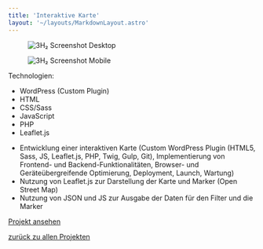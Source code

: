 ```yaml
---
title: 'Interaktive Karte'
layout: '~/layouts/MarkdownLayout.astro'
---
```


<div class="not-prose flex gap-6 mb-8">
  <figure class="flex ">
    <img class="rounded-xl border-4 border-slate-900 dark:border-white shadow-2xl" src="/personal-site/assets/3h2-desktop.png" alt="3H₂ Screenshot Desktop">
  </figure>
  <figure class="flex ">
    <img class="rounded-xl border-4 border-slate-900 dark:border-white shadow-2xl" src="/personal-site/assets/3h2-mobile.png" alt="3H₂ Screenshot Mobile">
  </figure>
</div>

<div class="not-prose flex flex-wrap items-center">
  <span class="text-tw-prose-bold font-semibold mr-2 mb-2">Technologien:</span>
  <ul class="list-none flex flex-wrap">
    <li class="border-2 border-sky-500 px-2 py-1 rounded-2xl text-xs font-semibold mr-2 mb-2">WordPress (Custom Plugin)</li>
    <li class="border-2 border-rose-500 px-2 py-1 rounded-2xl text-xs font-semibold mr-2 mb-2">HTML</li>
    <li class="border-2 border-cyan-500 px-2 py-1 rounded-2xl text-xs font-semibold mr-2 mb-2">CSS/Sass</li>
    <li class="border-2 border-yellow-500 px-2 py-1 rounded-2xl text-xs font-semibold mr-2 mb-2">JavaScript</li>
    <li class="border-2 border-purple-500 px-2 py-1 rounded-2xl text-xs font-semibold mr-2 mb-2">PHP</li>
    <li class="border-2 border-orange-500 px-2 py-1 rounded-2xl text-xs font-semibold mr-2 mb-2">Leaflet.js</li>
  </ul>
</div>

- Entwicklung einer interaktiven Karte (Custom WordPress Plugin (HTML5, Sass, JS, Leaflet.js, PHP, Twig, Gulp, Git), Implementierung von Frontend- und Backend-Funktionalitäten, Browser- und Geräteübergreifende Optimierung, Deployment, Launch, Wartung)
- Nutzung von Leaflet.js zur Darstellung der Karte und Marker (Open Street Map)
- Nutzung von JSON und JS zur Ausgabe der Daten für den Filter und die Marker

<span class="not-prose"><a class="btn btn-primary" href="https://3h2.info/interaktive-karte" target="_blank" rel="noopener">Projekt ansehen</a></span>

[zurück zu allen Projekten](/personal-site/projekte)
